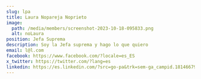 ```yaml
---
slug: lpa
title: Laura Nopareja Noprieto
image:
  path: /media/members/screenshot-2023-10-18-095833.png
  alt: noLaura
position: J﻿efa Suprema
description: S﻿oy la Jefa suprema y hago lo que quiero
email: l@l.com
facebook: https://www.facebook.com/?locale=es_ES
x_twitter: https://twitter.com/?lang=es
linkedin: https://es.linkedin.com/?src=go-pa&trk=sem-ga_campid.18146679037_asid.140850334975_crid.619061882350_kw.linkedin_d.c_tid.kwd-148086543_n.g_mt.e_geo.1005414&mcid=6968657504633266178&cid=&gclid=EAIaIQobChMI-7TSwpD_gQMV7YVoCR3rqQpzEAAYASAAEgLOEfD_BwE&gclsrc=aw.ds
---
```

